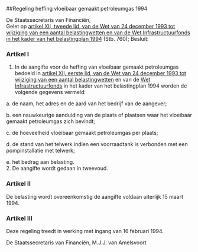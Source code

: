 <meta http-equiv='Content-Type' content='text/html; charset=utf-8' />

##Regeling heffing vloeibaar gemaakt petroleumgas 1994

De Staatssecretaris van Financiën,  
Gelet op [artikel XII, tweede lid, van de Wet van 24 december 1993 tot wijziging van een aantal belastingwetten en van de Wet Infrastructuurfonds in het kader van het belastingplan 1994](../../../../../../../../wet/wijzigingswet/wet/op/de/inkomstenbelasting/1964/enz./(belastingplan/1994)/BWBR0006376/README.md) (Stb. 760);
Besluit:    

### Artikel  I  

1.  In de aangifte voor de heffing van vloeibaar gemaakt petroleumgas bedoeld in [artikel XII, eerste lid, van de Wet van 24 december 1993 tot wijziging van een aantal belastingwetten](../../../../../../../../wet/wijzigingswet/wet/op/de/inkomstenbelasting/1964/enz./(belastingplan/1994)/BWBR0006376/README.md) en van de [Wet Infrastructuurfonds](../../../../../../../../wet/wet/infrastructuurfonds/BWBR0006001/README.md) in het kader van het belastingplan 1994 worden de volgende gegevens vermeld: 

a. de naam, het adres en de aard van het bedrijf van de aangever; 

b. een nauwkeurige aanduiding van de plaats of plaatsen waar het vloeibaar gemaakt petroleumgas zich bevindt; 

c. de hoeveelheid vloeibaar gemaakt petroleumgas per plaats; 

d. de stand van het telwerk indien een voorraadtank is verbonden met een pompinstallatie met telwerk; 

e. het bedrag aan belasting.    
2.  De aangifte wordt gedaan in tweevoud.  

### Artikel  II  

De belasting wordt overeenkomstig de aangifte voldaan uiterlijk 15 maart 1994. 

### Artikel  III  

Deze regeling treedt in werking met ingang van 16 februari 1994. 

De 
Staatssecretaris van Financiën, 
M.J.J. van Amelsvoort      
